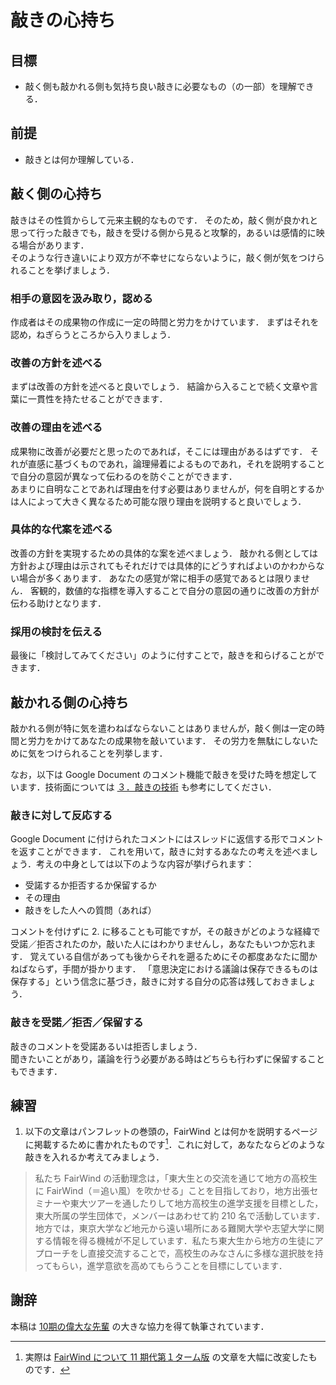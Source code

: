 # 敲きの心持ち

## 目標

- 敲く側も敲かれる側も気持ち良い敲きに必要なもの（の一部）を理解できる．

## 前提

- 敲きとは何か理解している．

## 敲く側の心持ち

敲きはその性質からして元来主観的なものです．
そのため，敲く側が良かれと思って行った敲きでも，敲きを受ける側から見ると攻撃的，あるいは感情的に映る場合があります．  
そのような行き違いにより双方が不幸せにならないように，敲く側が気をつけられることを挙げましょう．

### 相手の意図を汲み取り，認める

作成者はその成果物の作成に一定の時間と労力をかけています．
まずはそれを認め，ねぎらうところから入りましょう．

### 改善の方針を述べる

まずは改善の方針を述べると良いでしょう．
結論から入ることで続く文章や言葉に一貫性を持たせることができます．

### 改善の理由を述べる

成果物に改善が必要だと思ったのであれば，そこには理由があるはずです．
それが直感に基づくものであれ，論理帰着によるものであれ，それを説明することで自分の意図が異なって伝わるのを防ぐことができます．  
あまりに自明なことであれば理由を付す必要はありませんが，何を自明とするかは人によって大きく異なるため可能な限り理由を説明すると良いでしょう．

### 具体的な代案を述べる

改善の方針を実現するための具体的な案を述べましょう．
敲かれる側としては方針および理由は示されてもそれだけでは具体的にどうすればよいのかわからない場合が多くあります．
あなたの感覚が常に相手の感覚であるとは限りません．
客観的，数値的な指標を導入することで自分の意図の通りに改善の方針が伝わる助けとなります．

### 採用の検討を伝える

最後に「検討してみてください」のように付すことで，敲きを和らげることができます．

## 敲かれる側の心持ち

敲かれる側が特に気を遣わねばならないことはありませんが，敲く側は一定の時間と労力をかけてあなたの成果物を敲いています．
その労力を無駄にしないために気をつけられることを列挙します．

なお，以下は Google Document のコメント機能で敲きを受けた時を想定しています．技術面については [３．敲きの技術](../technique/README.md) も参考にしてください．

### 敲きに対して反応する

Google Document に付けられたコメントにはスレッドに返信する形でコメントを返すことができます．
これを用いて，敲きに対するあなたの考えを述べましょう．考えの中身としては以下のような内容が挙げられます：

- 受諾するか拒否するか保留するか
- その理由
- 敲きをした人への質問（あれば）

コメントを付けずに 2. に移ることも可能ですが，その敲きがどのような経緯で受諾／拒否されたのか，敲いた人にはわかりませんし，あなたもいつか忘れます．
覚えている自信があっても後からそれを遡るためにその都度あなたに聞かねばならず，手間が掛かります．
「意思決定における議論は保存できるものは保存する」という信念に基づき，敲きに対する自分の応答は残しておきましょう．

### 敲きを受諾／拒否／保留する

敲きのコメントを受諾あるいは拒否しましょう．  
聞きたいことがあり，議論を行う必要がある時はどちらも行わずに保留することもできます．

## 練習

1. 以下の文章はパンフレットの巻頭の，FairWind とは何かを説明するページに掲載するために書かれたものです[^1]．これに対して，あなたならどのような敲きを入れるか考えてみましょう．

> 私たち FairWind の活動理念は，「東大生との交流を通じて地方の高校生に FairWind（＝追い風）を吹かせる」ことを目指しており，地方出張セミナーや東大ツアーを通したりして地方高校生の進学支援を目標とした，東大所属の学生団体で，メンバーはあわせて約 210 名で活動しています．  
> 地方では，東京大学など地元から遠い場所にある難関大学や志望大学に関する情報を得る機械が不足しています．私たち東大生から地方の生徒にアプローチをし直接交流することで，高校生のみなさんに多様な選択肢を持ってもらい，進学意欲を高めてもらうことを目標にしています．

## 謝辞

本稿は [10期の偉大な先輩](http://fairwindplatform.us-east-1.elasticbeanstalk.com/wiki/member/10th/take/) の大きな協力を得て執筆されています．

[^1]: 実際は [FairWind について 11 期代第１ターム版](https://fairwind-storage-6.s3.amazonaws.com/media/wiki/attachments/639/FairWindについて11期代第1ターム版.pdf) の文章を大幅に改変したものです．
